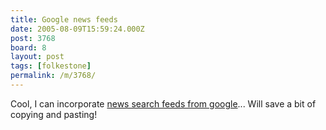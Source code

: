 ```yaml
---
title: Google news feeds
date: 2005-08-09T15:59:24.000Z
post: 3768
board: 8
layout: post
tags: [folkestone]
permalink: /m/3768/
---
```

Cool, I can incorporate <a href="http://news.google.com/news?q=folkestone&output=rss">news search feeds from google</a>... Will save a bit of copying and pasting!
